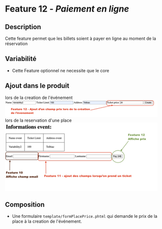 # Feature 12 - _Paiement en ligne_

## Description 

Cette feature permet que les billets soient à payer en ligne au moment de la réservation

## Variabilité

- Cette Feature optionnel ne necessite que le core

## Ajout dans le produit
lors de la creation de l'événement
![alt text](../screens/feature12-p1.jpg)
lors de la reservation d'une place
![alt text](../screens/feature12-p2.jpg)

## Composition

- Une formulaire `template/formPlacePrice.phtml` qui demande le prix de la place à la creation de l'événement.

